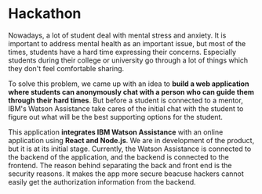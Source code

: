 # Hackathon

Nowadays, a lot of student deal with mental stress and anxiety. It is important to address mental health as an important issue, but most of the times, students have a hard time expressing their concerns. Especially students during their college or university go through a lot of things which they don't feel comfortable sharing. 

To solve this problem, we came up with an idea to **build a web application where students can anonymously chat with a person who can guide them through their hard times**. But before a student is connected to a mentor, IBM's Watson Assistance take cares of the initial chat with the student to figure out what will be the best supporting options for the student.

This application **integrates IBM Watson Assistance** with an online application using **React and Node.js**. We are in development of the product, but it is at its initial stage. Currently, the Watson Assistance is connected to the backend of the application, and the backend is connected to the frontend. The reason behind separating the back and front end is the security reasons. It makes the app more secure beacuse hackers cannot easily get the authorization information from the backend.
